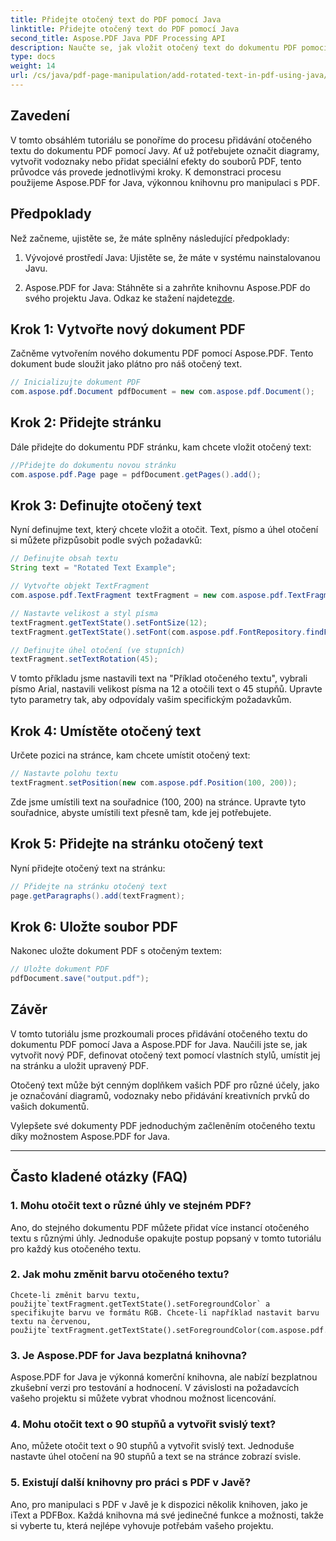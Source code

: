 ```yaml
---
title: Přidejte otočený text do PDF pomocí Java
linktitle: Přidejte otočený text do PDF pomocí Java
second_title: Aspose.PDF Java PDF Processing API
description: Naučte se, jak vložit otočený text do dokumentu PDF pomocí Javy. Postupujte podle tohoto podrobného podrobného průvodce s příklady kódu, abyste své soubory PDF vylepšili otočeným textem.
type: docs
weight: 14
url: /cs/java/pdf-page-manipulation/add-rotated-text-in-pdf-using-java/
---
```


## Zavedení

V tomto obsáhlém tutoriálu se ponoříme do procesu přidávání otočeného textu do dokumentu PDF pomocí Javy. Ať už potřebujete označit diagramy, vytvořit vodoznaky nebo přidat speciální efekty do souborů PDF, tento průvodce vás provede jednotlivými kroky. K demonstraci procesu použijeme Aspose.PDF for Java, výkonnou knihovnu pro manipulaci s PDF.

## Předpoklady

Než začneme, ujistěte se, že máte splněny následující předpoklady:

1. Vývojové prostředí Java: Ujistěte se, že máte v systému nainstalovanou Javu.

2.  Aspose.PDF for Java: Stáhněte si a zahrňte knihovnu Aspose.PDF do svého projektu Java. Odkaz ke stažení najdete[zde](https://releases.aspose.com/pdf/java/).

## Krok 1: Vytvořte nový dokument PDF

Začněme vytvořením nového dokumentu PDF pomocí Aspose.PDF. Tento dokument bude sloužit jako plátno pro náš otočený text.

```java
// Inicializujte dokument PDF
com.aspose.pdf.Document pdfDocument = new com.aspose.pdf.Document();
```

## Krok 2: Přidejte stránku

Dále přidejte do dokumentu PDF stránku, kam chcete vložit otočený text:

```java
//Přidejte do dokumentu novou stránku
com.aspose.pdf.Page page = pdfDocument.getPages().add();
```

## Krok 3: Definujte otočený text

Nyní definujme text, který chcete vložit a otočit. Text, písmo a úhel otočení si můžete přizpůsobit podle svých požadavků:

```java
// Definujte obsah textu
String text = "Rotated Text Example";

// Vytvořte objekt TextFragment
com.aspose.pdf.TextFragment textFragment = new com.aspose.pdf.TextFragment(text);

// Nastavte velikost a styl písma
textFragment.getTextState().setFontSize(12);
textFragment.getTextState().setFont(com.aspose.pdf.FontRepository.findFont("Arial"));

// Definujte úhel otočení (ve stupních)
textFragment.setTextRotation(45);
```

V tomto příkladu jsme nastavili text na "Příklad otočeného textu", vybrali písmo Arial, nastavili velikost písma na 12 a otočili text o 45 stupňů. Upravte tyto parametry tak, aby odpovídaly vašim specifickým požadavkům.

## Krok 4: Umístěte otočený text

Určete pozici na stránce, kam chcete umístit otočený text:

```java
// Nastavte polohu textu
textFragment.setPosition(new com.aspose.pdf.Position(100, 200));
```

Zde jsme umístili text na souřadnice (100, 200) na stránce. Upravte tyto souřadnice, abyste umístili text přesně tam, kde jej potřebujete.

## Krok 5: Přidejte na stránku otočený text

Nyní přidejte otočený text na stránku:

```java
// Přidejte na stránku otočený text
page.getParagraphs().add(textFragment);
```

## Krok 6: Uložte soubor PDF

Nakonec uložte dokument PDF s otočeným textem:

```java
// Uložte dokument PDF
pdfDocument.save("output.pdf");
```

## Závěr

V tomto tutoriálu jsme prozkoumali proces přidávání otočeného textu do dokumentu PDF pomocí Java a Aspose.PDF for Java. Naučili jste se, jak vytvořit nový PDF, definovat otočený text pomocí vlastních stylů, umístit jej na stránku a uložit upravený PDF.

Otočený text může být cenným doplňkem vašich PDF pro různé účely, jako je označování diagramů, vodoznaky nebo přidávání kreativních prvků do vašich dokumentů.

Vylepšete své dokumenty PDF jednoduchým začleněním otočeného textu díky možnostem Aspose.PDF for Java.

---

## Často kladené otázky (FAQ)

### 1. Mohu otočit text o různé úhly ve stejném PDF?
   Ano, do stejného dokumentu PDF můžete přidat více instancí otočeného textu s různými úhly. Jednoduše opakujte postup popsaný v tomto tutoriálu pro každý kus otočeného textu.

### 2. Jak mohu změnit barvu otočeného textu?
    Chcete-li změnit barvu textu, použijte`textFragment.getTextState().setForegroundColor` a specifikujte barvu ve formátu RGB. Chcete-li například nastavit barvu textu na červenou, použijte`textFragment.getTextState().setForegroundColor(com.aspose.pdf.Color.getRed());`.

### 3. Je Aspose.PDF for Java bezplatná knihovna?
   Aspose.PDF for Java je výkonná komerční knihovna, ale nabízí bezplatnou zkušební verzi pro testování a hodnocení. V závislosti na požadavcích vašeho projektu si můžete vybrat vhodnou možnost licencování.

### 4. Mohu otočit text o 90 stupňů a vytvořit svislý text?
   Ano, můžete otočit text o 90 stupňů a vytvořit svislý text. Jednoduše nastavte úhel otočení na 90 stupňů a text se na stránce zobrazí svisle.

### 5. Existují další knihovny pro práci s PDF v Javě?
   Ano, pro manipulaci s PDF v Javě je k dispozici několik knihoven, jako je iText a PDFBox. Každá knihovna má své jedinečné funkce a možnosti, takže si vyberte tu, která nejlépe vyhovuje potřebám vašeho projektu.